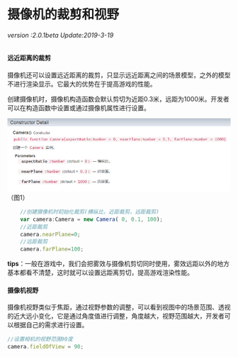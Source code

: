 # 摄像机的裁剪和视野

###### *version :2.0.1beta   Update:2019-3-19*

#### 	远近距离的裁剪

​	摄像机还可以设置远近距离的裁剪，只显示远近距离之间的场景模型，之外的模型不进行渲染显示。它最大的优势在于提高游戏的性能。

创建摄像机时，摄像机构造函数会默认剪切为近距0.3米，远距为1000米。开发者可以在构造函数中设置或通过摄像机属性进行设置。

![](img/1.png)<br>（图1）

```typescript
    //创建摄像机时初始化裁剪(横纵比，近距裁剪，远距裁剪)
    var camera:Camera = new Camera( 0, 0.1, 100);
    //近距裁剪
    camera.nearPlane=0;
    //远距裁剪
    camera.farPlane=100;
```

**tips**：一般在游戏中，我们会把雾效与摄像机剪切同时使用，雾效远距以外的地方基本都看不清楚，这时就可以设置远距离剪切，提高游戏渲染性能。

#### 摄像机视野

摄像机视野类似于焦距，通过视野参数的调整，可以看到视图中的场景范围、透视的近大远小变化，它是通过角度值进行调整，角度越大，视野范围越大，开发者可以根据自己的需求进行设置。

```typescript
//设置相机的视野范围90度
camera.fieldOfView = 90;
```
